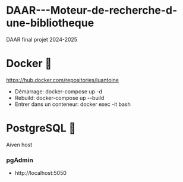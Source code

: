 # DAAR---Moteur-de-recherche-d-une-bibliotheque
DAAR final projet 2024-2025

# Docker 🐳

https://hub.docker.com/repositories/luantoine

- Démarrage: docker-compose up -d
- Rebuild: docker-compose up --build
- Entrer dans un conteneur: docker exec -it <conteneur> bash

# PostgreSQL 🐘

Aiven host

### pgAdmin

- http://localhost:5050
